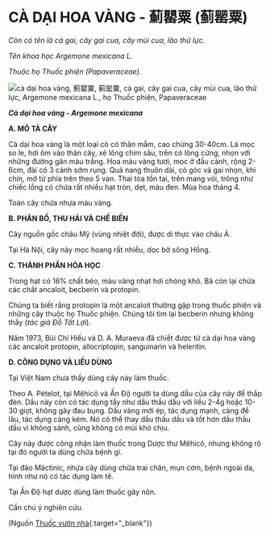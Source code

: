 # CÀ DẠI HOA VÀNG - 薊罌粟 (蓟罂粟)

*Còn có tên là cà gai, cây gai cua, cây mùi cua, lão thử lực.*

*Tên khoa học Argemone mexicana L.*

*Thuộc họ Thuốc phiện (Papaveraceae).*

![cà dại hoa vàng, 薊罌粟, 蓟罂粟, cà gai, cây gai cua, cây mùi cua, lão thử lực, Argemone mexicana L., họ Thuốc phiện, Papaveraceae](/imgs/caythuoc/dtl/ca-dai-hoa-vang.jpg)

***Cà dại hoa vàng - Argemone mexicana***

**A. MÔ TẢ CÂY**

Cà dại hoa vàng là một loại cỏ có thân mẫm, cao chừng 30-40cm. Lá mọc so le, hơi ôm vào thân cây, xẻ lông chim sâu, trên có lông cứng, nhọn với những đường gân màu trắng. Hoa màu vàng tươi, mọc ở đầu cành, rộng 2-6cm, đài có 3 cánh sớm rụng. Quả nang thuôn dài, có góc và gai nhọn, khi chín, mở từ phía trên theo 5 van. Thai tòa tồn tại, trên mang vòi, trông như chiếc lồng có chứa rất nhiều hạt tròn, dẹt, màu đen. Mùa hoa tháng 4.

Toàn cây chứa nhựa màu vàng.

**B. PHÂN BỐ, THU HÁI VÀ CHẾ BIẾN**

Cây nguồn gốc châu Mỹ (vùng nhiệt đới), được di thực vào châu Á.

Tại Hà Nội, cây này mọc hoang rất nhiều, dọc bờ sông Hồng.

**C. THÀNH PHẦN HÓA HỌC**

Trong hạt có 16% chất béo, màu vàng nhạt hơi chóng khô. Bã còn lại chứa các chất ancaloit, becberin và protopin.

Chúng ta biết rằng protopin là một ancaloit thường gặp trong thuốc phiện và những cây thuộc họ Thuốc phiện. Chúng tôi tìm lại becberin nhưng không thấy (*tác giả Đỗ Tất Lợi*).

Năm 1973, Bùi Chí Hiếu và D. A. Muraeva đã chiết được từ cà dại hoa vàng các ancaloit protopin, allocriptopin, sanguinarin và heleritin.

**D. CÔNG DỤNG VÀ LIỀU DÙNG**

Tại Việt Nam chưa thấy dùng cây này làm thuốc.

Theo A. Pételot, tại Mêhicô và Ấn Độ người ta dùng dầu của cây này để thắp đèn. Dầu này còn có tác dụng tẩy như dầu thầu dầu với liều 2-4g hoặc 10-30 giọt, không gây đau bụng. Dầu vàng mới ép, tác dụng mạnh, càng để lâu, tác dụng càng kém. Nó có thể thay dầu thầu dầu và tốt hơn dầu thầu dầu vì không sánh, cũng không có mùi khó chịu.

Cây này được công nhận làm thuốc trong Dược thư Mêhicô, nhưng không rõ tại đó người ta dùng chữa bệnh gì.

Tại đảo Máctinic, nhựa cây dùng chữa trai chân, mụn cơm, bệnh ngoài da, hình như nó có tác dụng làm tê.

Tại Ấn Độ hạt dược dùng làm thuốc gây nôn.

Cần chú ý nghiên cứu.


(Nguồn [Thuốc vườn nhà](http://thuocvuonnha.com){:target="_blank"})